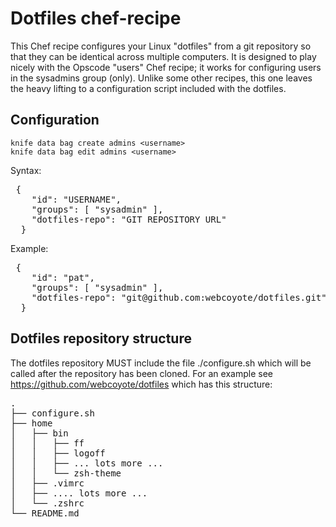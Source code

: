 # Dotfiles chef-recipe

This Chef recipe configures your Linux "dotfiles" from a git repository so that they can be identical across multiple computers. It is designed to play nicely with the Opscode "users" Chef recipe; it works for configuring users in the sysadmins group (only). Unlike some other recipes, this one leaves the heavy lifting to a configuration script included with the dotfiles.

## Configuration
    
    knife data bag create admins <username>
    knife data bag edit admins <username>

Syntax:

  <pre> {
    "id": "USERNAME",
    "groups": [ "sysadmin" ],
    "dotfiles-repo": "GIT REPOSITORY URL"
  }</pre>

Example:

  <pre> {
    "id": "pat",
    "groups": [ "sysadmin" ],
    "dotfiles-repo": "git@github.com:webcoyote/dotfiles.git"
  }</pre>

## Dotfiles repository structure

The dotfiles repository MUST include the file ./configure.sh which will be called after the repository has been cloned. For an example see https://github.com/webcoyote/dotfiles which has this structure:

<pre>
.
├── configure.sh
├── home
│   ├── bin
│   │   ├── ff
│   │   ├── logoff
│   │   ├── ... lots more ...
│   │   └── zsh-theme
│   ├── .vimrc
│   ├── .... lots more ...
│   └── .zshrc
└── README.md
</pre>


